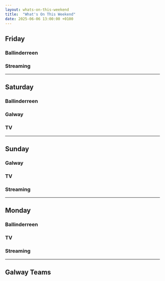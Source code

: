 ```yaml
---
layout: whats-on-this-weekend
title:  "What's On This Weekend"
date: 2025-06-06 13:00:00 +0100
---
```


## Friday

### Ballinderreen

### Streaming

---

## Saturday

### Ballinderreen

### Galway

### TV

---

## Sunday

### Galway

### TV

### Streaming


---

## Monday

### Ballinderreen

### TV

### Streaming

---

## Galway Teams

